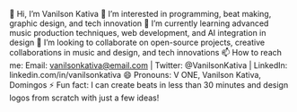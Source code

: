 👋 Hi, I’m Vanilson Kativa
👀 I’m interested in programming, beat making, graphic design, and tech innovation
🌱 I’m currently learning advanced music production techniques, web development, and AI integration in design
💞️ I’m looking to collaborate on open-source projects, creative collaborations in music and design, and tech innovations
📫 How to reach me: Email: vanilsonkativa@email.com | Twitter: @VanilsonKativa | LinkedIn: linkedin.com/in/vanilsonkativa
😄 Pronouns: V ONE, Vanilson Kativa, Domingos
⚡ Fun fact: I can create beats in less than 30 minutes and design logos from scratch with just a few ideas!

<!---
Vanilsonkativa/Vanilsonkativa is a ✨ special ✨ repository because its `README.md` (this file) appears on your GitHub profile.
You can click the Preview link to take a look at your changes.
--->
